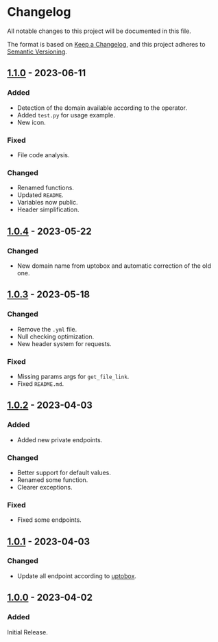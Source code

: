 # Changelog

All notable changes to this project will be documented in this file.

The format is based on [Keep a Changelog](https://keepachangelog.com/en/1.0.0/), and this project adheres
to [Semantic Versioning](https://semver.org/spec/v2.0.0.html).

## [1.1.0] - 2023-06-11

### Added

- Detection of the domain available according to the operator.
- Added `test.py` for usage example.
- New icon.

### Fixed

- File code analysis.

### Changed

- Renamed functions.
- Updated `README`.
- Variables now public.
- Header simplification.

## [1.0.4] - 2023-05-22

### Changed

- New domain name from uptobox and automatic correction of the old one.

## [1.0.3] - 2023-05-18

### Changed

- Remove the `.yml` file.
- Null checking optimization.
- New header system for requests.

### Fixed

- Missing params args for `get_file_link`.
- Fixed `README.md`.

## [1.0.2] - 2023-04-03

### Added

- Added new private endpoints.

### Changed

- Better support for default values.
- Renamed some function.
- Clearer exceptions.

### Fixed

- Fixed some endpoints.

## [1.0.1] - 2023-04-03

### Changed

- Update all endpoint according to [uptobox](https://docs.uptobox.com).

## [1.0.0] - 2023-04-02

### Added

Initial Release.

[1.1.0]: https://github.com/hyugogirubato/pyuptobox/releases/tag/v1.1.0
[1.0.4]: https://github.com/hyugogirubato/pyuptobox/releases/tag/v1.0.4
[1.0.3]: https://github.com/hyugogirubato/pyuptobox/releases/tag/v1.0.3
[1.0.2]: https://github.com/hyugogirubato/pyuptobox/releases/tag/v1.0.2
[1.0.1]: https://github.com/hyugogirubato/pyuptobox/releases/tag/v1.0.0
[1.0.0]: https://github.com/hyugogirubato/pyuptobox/releases/tag/v1.0.0
